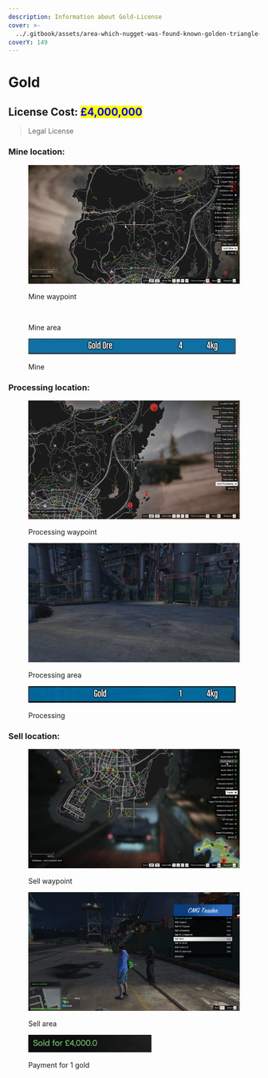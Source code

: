 ```yaml
---
description: Information about Gold-License
cover: >-
  ../.gitbook/assets/area-which-nugget-was-found-known-golden-triangle-due-its-rich-veins-which-sparked-gold.jpg
coverY: 149
---
```


# Gold

## License Cost: <mark style="color:blue;">£4,000,000</mark>

> Legal License

### Mine location:

<div>

<figure><img src="../.gitbook/assets/Gold mine CMG.png" alt=""><figcaption><p>Mine waypoint</p></figcaption></figure>

 

<figure><img src="../.gitbook/assets/Gold mine v2 CMG.png" alt=""><figcaption><p>Mine area</p></figcaption></figure>

</div>

<figure><img src="../.gitbook/assets/Gold ore CMG.png" alt=""><figcaption><p>Mine</p></figcaption></figure>

### Processing location:

<div>

<figure><img src="../.gitbook/assets/Gold processing CMG.png" alt=""><figcaption><p>Processing waypoint</p></figcaption></figure>

 

<figure><img src="../.gitbook/assets/Gold processing v2 CMG.png" alt=""><figcaption><p>Processing area</p></figcaption></figure>

</div>

<figure><img src="../.gitbook/assets/Gold final stage CMG.png" alt=""><figcaption><p>Processing</p></figcaption></figure>

### Sell location:

<div>

<figure><img src="../.gitbook/assets/Gold sell CMG.png" alt=""><figcaption><p>Sell waypoint</p></figcaption></figure>

 

<figure><img src="../.gitbook/assets/Gold sell v2 CMG.png" alt=""><figcaption><p>Sell area</p></figcaption></figure>

</div>

<figure><img src="../.gitbook/assets/gold sell v3 CMG.png" alt=""><figcaption><p>Payment for 1 gold</p></figcaption></figure>
